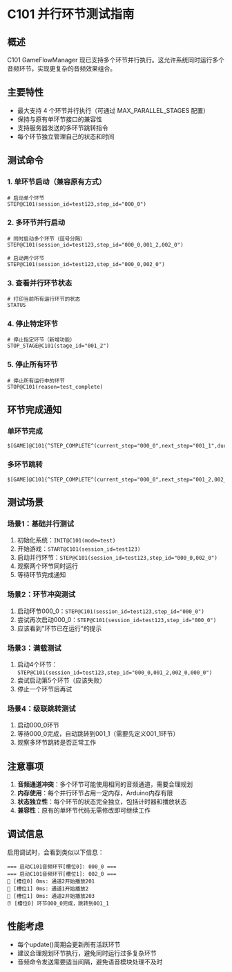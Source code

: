 # C101 并行环节测试指南

## 概述
C101 GameFlowManager 现已支持多个环节并行执行。这允许系统同时运行多个音频环节，实现更复杂的音频效果组合。

## 主要特性
- 最大支持 4 个环节并行执行（可通过 MAX_PARALLEL_STAGES 配置）
- 保持与原有单环节接口的兼容性
- 支持服务器发送的多环节跳转指令
- 每个环节独立管理自己的状态和时间

## 测试命令

### 1. 单环节启动（兼容原有方式）
```
# 启动单个环节
STEP@C101(session_id=test123,step_id="000_0")
```

### 2. 多环节并行启动
```
# 同时启动多个环节（逗号分隔）
STEP@C101(session_id=test123,step_id="000_0,001_2,002_0")

# 启动两个环节
STEP@C101(session_id=test123,step_id="000_0,002_0")
```

### 3. 查看并行环节状态
```
# 打印当前所有运行环节的状态
STATUS
```

### 4. 停止特定环节
```
# 停止指定环节（新增功能）
STOP_STAGE@C101(stage_id="001_2")
```

### 5. 停止所有环节
```
# 停止所有运行中的环节
STOP@C101(reason=test_complete)
```

## 环节完成通知

### 单环节完成
```
$[GAME]@C101{^STEP_COMPLETE^(current_step="000_0",next_step="001_1",duration=1000,error_count=0)}#
```

### 多环节跳转
```
$[GAME]@C101{^STEP_COMPLETE^(current_step="000_0",next_step="001_2,002_0",duration=1000,error_count=0)}#
```

## 测试场景

### 场景1：基础并行测试
1. 初始化系统：`INIT@C101(mode=test)`
2. 开始游戏：`START@C101(session_id=test123)`
3. 启动并行环节：`STEP@C101(session_id=test123,step_id="000_0,002_0")`
4. 观察两个环节同时运行
5. 等待环节完成通知

### 场景2：环节冲突测试
1. 启动环节000_0：`STEP@C101(session_id=test123,step_id="000_0")`
2. 尝试再次启动000_0：`STEP@C101(session_id=test123,step_id="000_0")`
3. 应该看到"环节已在运行"的提示

### 场景3：满载测试
1. 启动4个环节：`STEP@C101(session_id=test123,step_id="000_0,001_2,002_0,000_0")`
2. 尝试启动第5个环节（应该失败）
3. 停止一个环节后再试

### 场景4：级联跳转测试
1. 启动000_0环节
2. 等待000_0完成，自动跳转到001_1（需要先定义001_1环节）
3. 观察多环节跳转是否正常工作

## 注意事项

1. **音频通道冲突**：多个环节可能使用相同的音频通道，需要合理规划
2. **内存使用**：每个并行环节占用一定内存，Arduino内存有限
3. **状态独立性**：每个环节的状态完全独立，包括计时器和播放状态
4. **兼容性**：原有的单环节代码无需修改即可继续工作

## 调试信息

启用调试时，会看到类似以下信息：
```
=== 启动C101音频环节[槽位0]: 000_0 ===
=== 启动C101音频环节[槽位1]: 002_0 ===
🎵 [槽位0] 0ms: 通道2开始播放201
🎵 [槽位1] 0ms: 通道1开始播放2
🎵 [槽位1] 0ms: 通道2开始播放203
⏰ [槽位0] 环节000_0完成，跳转到001_1
```

## 性能考虑

- 每个update()周期会更新所有活跃环节
- 建议合理规划环节执行，避免同时运行过多复杂环节
- 音频命令发送需要适当间隔，避免语音模块处理不及时 